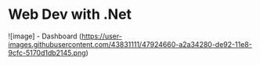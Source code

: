 # Web Dev with .Net
![image] - Dashboard
(https://user-images.githubusercontent.com/43831111/47924660-a2a34280-de92-11e8-9cfc-5170d1db2145.png)

